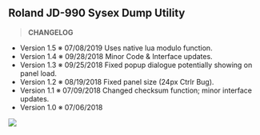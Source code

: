 ## Roland JD-990 Sysex Dump Utility

> **CHANGELOG**

* Version 1.5  ※ 07/08/2019 Uses native lua modulo function.
* Version 1.4  ※ 09/28/2018 Minor Code & Interface updates.
* Version 1.3  ※ 09/25/2018 Fixed popup dialogue potentially showing on panel load.
* Version 1.2  ※ 08/19/2018 Fixed panel size (24px Ctrlr Bug).
* Version 1.1  ※ 07/09/2018 Changed checksum function; minor interface updates.
* Version 1.0  ※ 07/06/2018

![](https://a.fsdn.com/con/app/proj/ctrlr-utilities/screenshots/jd990_1.5-1.jpg)